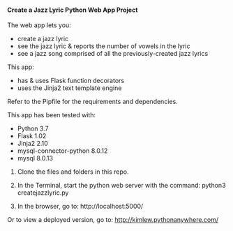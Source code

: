 #### Create a Jazz Lyric Python Web App Project

The web app lets you:
- create a jazz lyric
- see the jazz lyric & reports the number of vowels in the lyric
- see a jazz song comprised of all the previously-created jazz lyrics

This app:
- has & uses Flask function decorators
- uses the Jinja2 text template engine

Refer to the Pipfile for the requirements and dependencies.

This app has been tested with:
- Python 3.7	
- Flask 1.02
- Jinja2 2.10
- mysql-connector-python 8.0.12
- mysql 8.0.13

1. Clone the files and folders in this repo.

2. In the Terminal, start the python web server with the command: 
python3 createjazzlyric.py

3. In the browser, go to: 
http://localhost:5000/

Or to view a deployed version, go to: 
http://kimlew.pythonanywhere.com/
